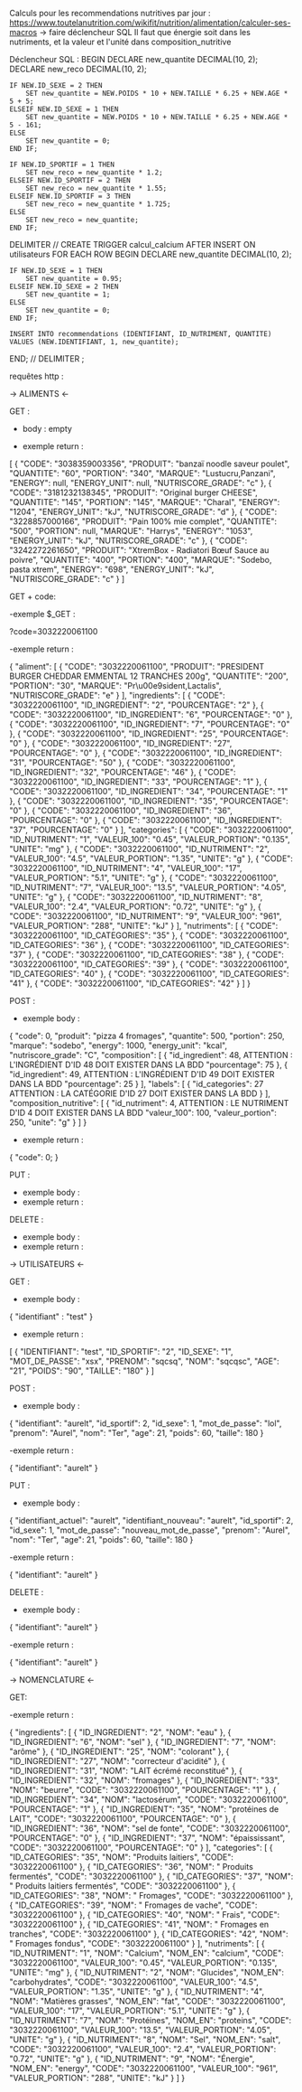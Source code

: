 Calculs pour les recommendations nutritives par jour : https://www.toutelanutrition.com/wikifit/nutrition/alimentation/calculer-ses-macros -> faire déclencheur SQL
Il faut que énergie soit dans les nutriments, et la valeur et l'unité dans composition_nutritive

Déclencheur SQL :
BEGIN
    DECLARE new_quantite DECIMAL(10, 2);
    DECLARE new_reco DECIMAL(10, 2);
    
    IF NEW.ID_SEXE = 2 THEN
        SET new_quantite = NEW.POIDS * 10 + NEW.TAILLE * 6.25 + NEW.AGE * 5 + 5;
    ELSEIF NEW.ID_SEXE = 1 THEN
        SET new_quantite = NEW.POIDS * 10 + NEW.TAILLE * 6.25 + NEW.AGE * 5 - 161;
    ELSE
        SET new_quantite = 0;
    END IF;
    
    IF NEW.ID_SPORTIF = 1 THEN
        SET new_reco = new_quantite * 1.2;
    ELSEIF NEW.ID_SPORTIF = 2 THEN
        SET new_reco = new_quantite * 1.55;
    ELSEIF NEW.ID_SPORTIF = 3 THEN
        SET new_reco = new_quantite * 1.725;
    ELSE
        SET new_reco = new_quantite;
    END IF;

DELIMITER //
CREATE TRIGGER calcul_calcium
AFTER INSERT ON utilisateurs
FOR EACH ROW
BEGIN
    DECLARE new_quantite DECIMAL(10, 2);
    
    IF NEW.ID_SEXE = 1 THEN
        SET new_quantite = 0.95;
    ELSEIF NEW.ID_SEXE = 2 THEN
        SET new_quantite = 1;
    ELSE
        SET new_quantite = 0;
    END IF;

    INSERT INTO recommendations (IDENTIFIANT, ID_NUTRIMENT, QUANTITE)
    VALUES (NEW.IDENTIFIANT, 1, new_quantite);
END;
//
DELIMITER ;


requêtes http : 

-> ALIMENTS <-

GET :

- body : empty

- exemple return :

[
    {
        "CODE": "3038359003356",
        "PRODUIT": "banzaï noodle saveur poulet",
        "QUANTITE": "60",
        "PORTION": "340",
        "MARQUE": "Lustucru,Panzani",
        "ENERGY": null,
        "ENERGY_UNIT": null,
        "NUTRISCORE_GRADE": "c"
    },
    {
        "CODE": "3181232138345",
        "PRODUIT": "Original burger CHEESE",
        "QUANTITE": "145",
        "PORTION": "145",
        "MARQUE": "Charal",
        "ENERGY": "1204",
        "ENERGY_UNIT": "kJ",
        "NUTRISCORE_GRADE": "d"
    },
    {
        "CODE": "3228857000166",
        "PRODUIT": "Pain 100% mie complet",
        "QUANTITE": "500",
        "PORTION": null,
        "MARQUE": "Harrys",
        "ENERGY": "1053",
        "ENERGY_UNIT": "kJ",
        "NUTRISCORE_GRADE": "c"
    },
    {
        "CODE": "3242272261650",
        "PRODUIT": "XtremBox - Radiatori  Bœuf Sauce au poivre",
        "QUANTITE": "400",
        "PORTION": "400",
        "MARQUE": "Sodebo, pasta xtrem",
        "ENERGY": "698",
        "ENERGY_UNIT": "kJ",
        "NUTRISCORE_GRADE": "c"
    }
]

GET + code:

-exemple $_GET :

?code=3032220061100

-exemple return :

{
    "aliment": [
        {
            "CODE": "3032220061100",
            "PRODUIT": "PRESIDENT BURGER CHEDDAR EMMENTAL 12 TRANCHES 200g",
            "QUANTITE": "200",
            "PORTION": "30",
            "MARQUE": "Pr\u00e9sident,Lactalis",
            "NUTRISCORE_GRADE": "e"
        }
    ],
    "ingredients": [
        {
            "CODE": "3032220061100",
            "ID_INGREDIENT": "2",
            "POURCENTAGE": "2"
        },
        {
            "CODE": "3032220061100",
            "ID_INGREDIENT": "6",
            "POURCENTAGE": "0"
        },
        {
            "CODE": "3032220061100",
            "ID_INGREDIENT": "7",
            "POURCENTAGE": "0"
        },
        {
            "CODE": "3032220061100",
            "ID_INGREDIENT": "25",
            "POURCENTAGE": "0"
        },
        {
            "CODE": "3032220061100",
            "ID_INGREDIENT": "27",
            "POURCENTAGE": "0"
        },
        {
            "CODE": "3032220061100",
            "ID_INGREDIENT": "31",
            "POURCENTAGE": "50"
        },
        {
            "CODE": "3032220061100",
            "ID_INGREDIENT": "32",
            "POURCENTAGE": "46"
        },
        {
            "CODE": "3032220061100",
            "ID_INGREDIENT": "33",
            "POURCENTAGE": "1"
        },
        {
            "CODE": "3032220061100",
            "ID_INGREDIENT": "34",
            "POURCENTAGE": "1"
        },
        {
            "CODE": "3032220061100",
            "ID_INGREDIENT": "35",
            "POURCENTAGE": "0"
        },
        {
            "CODE": "3032220061100",
            "ID_INGREDIENT": "36",
            "POURCENTAGE": "0"
        },
        {
            "CODE": "3032220061100",
            "ID_INGREDIENT": "37",
            "POURCENTAGE": "0"
        }
    ],
    "categories": [
        {
            "CODE": "3032220061100",
            "ID_NUTRIMENT": "1",
            "VALEUR_100": "0.45",
            "VALEUR_PORTION": "0.135",
            "UNITE": "mg"
        },
        {
            "CODE": "3032220061100",
            "ID_NUTRIMENT": "2",
            "VALEUR_100": "4.5",
            "VALEUR_PORTION": "1.35",
            "UNITE": "g"
        },
        {
            "CODE": "3032220061100",
            "ID_NUTRIMENT": "4",
            "VALEUR_100": "17",
            "VALEUR_PORTION": "5.1",
            "UNITE": "g"
        },
        {
            "CODE": "3032220061100",
            "ID_NUTRIMENT": "7",
            "VALEUR_100": "13.5",
            "VALEUR_PORTION": "4.05",
            "UNITE": "g"
        },
        {
            "CODE": "3032220061100",
            "ID_NUTRIMENT": "8",
            "VALEUR_100": "2.4",
            "VALEUR_PORTION": "0.72",
            "UNITE": "g"
        },
        {
            "CODE": "3032220061100",
            "ID_NUTRIMENT": "9",
            "VALEUR_100": "961",
            "VALEUR_PORTION": "288",
            "UNITE": "kJ"
        }
    ],
    "nutriments": [
        {
            "CODE": "3032220061100",
            "ID_CATEGORIES": "35"
        },
        {
            "CODE": "3032220061100",
            "ID_CATEGORIES": "36"
        },
        {
            "CODE": "3032220061100",
            "ID_CATEGORIES": "37"
        },
        {
            "CODE": "3032220061100",
            "ID_CATEGORIES": "38"
        },
        {
            "CODE": "3032220061100",
            "ID_CATEGORIES": "39"
        },
        {
            "CODE": "3032220061100",
            "ID_CATEGORIES": "40"
        },
        {
            "CODE": "3032220061100",
            "ID_CATEGORIES": "41"
        },
        {
            "CODE": "3032220061100",
            "ID_CATEGORIES": "42"
        }
    ]
}

POST :

- exemple body : 

{
    "code": 0,
    "produit": "pizza 4 fromages",
    "quantite": 500,
    "portion": 250,
    "marque": "sodebo",
    "energy": 1000,
    "energy_unit": "kcal",
    "nutriscore_grade": "C",
    "composition": [
        {
            "id_ingredient": 48,   ATTENTION : L'INGRÉDIENT D'ID 48 DOIT EXISTER DANS LA BDD
            "pourcentage": 75
        },
        {
            "id_ingredient": 49,   ATTENTION : L'INGRÉDIENT D'ID 49 DOIT EXISTER DANS LA BDD
            "pourcentage": 25
        }
    ],
    "labels": [
        {
            "id_categories": 27    ATTENTION : LA CATÉGORIE D'ID 27 DOIT EXISTER DANS LA BDD
        }
    ],
    "composition_nutritive": [
        {
            "id_nutriment": 4,    ATTENTION : LE NUTRIMENT D'ID 4 DOIT EXISTER DANS LA BDD
            "valeur_100": 100,
            "valeur_portion": 250,
            "unite": "g"
        }
    ]
}

- exemple return : 

{
    "code": 0;
}

PUT :

- exemple body :
- exemple return :

DELETE : 

- exemple body :
- exemple return :


-> UTILISATEURS <-

GET :

- exemple body :

{
    "identifiant" : "test"
}

- exemple return :

[
    {
        "IDENTIFIANT": "test",
        "ID_SPORTIF": "2",
        "ID_SEXE": "1",
        "MOT_DE_PASSE": "xsx",
        "PRENOM": "sqcsq",
        "NOM": "sqcqsc",
        "AGE": "21",
        "POIDS": "90",
        "TAILLE": "180"
    }
]

POST :

- exemple body :

{
    "identifiant": "aurelt",
    "id_sportif": 2,
    "id_sexe": 1,
    "mot_de_passe": "lol",
    "prenom": "Aurel",
    "nom": "Ter",
    "age": 21,
    "poids": 60,
    "taille": 180
}

-exemple return :

{
    "identifiant": "aurelt"
}

PUT :

- exemple body :

{
    "identifiant_actuel": "aurelt",
    "identifiant_nouveau": "aurelt",
    "id_sportif": 2,
    "id_sexe": 1,
    "mot_de_passe": "nouveau_mot_de_passe",
    "prenom": "Aurel",
    "nom": "Ter",
    "age": 21,
    "poids": 60,
    "taille": 180
}

-exemple return :

{
    "identifiant": "aurelt"
}

DELETE :

- exemple body :

{
    "identifiant": "aurelt"
}

-exemple return :

{
    "identifiant": "aurelt"
}


-> NOMENCLATURE <-

GET:

-exemple return :

{
    "ingredients": [
        {
            "ID_INGREDIENT": "2",
            "NOM": "eau"
        },
        {
            "ID_INGREDIENT": "6",
            "NOM": "sel"
        },
        {
            "ID_INGREDIENT": "7",
            "NOM": "arôme"
        },
        {
            "ID_INGREDIENT": "25",
            "NOM": "colorant"
        },
        {
            "ID_INGREDIENT": "27",
            "NOM": "correcteur d'acidité"
        },
        {
            "ID_INGREDIENT": "31",
            "NOM": "LAIT écrémé reconstitué"
        },
        {
            "ID_INGREDIENT": "32",
            "NOM": "fromages"
        },
        {
            "ID_INGREDIENT": "33",
            "NOM": "beurre",
            "CODE": "3032220061100",
            "POURCENTAGE": "1"
        },
        {
            "ID_INGREDIENT": "34",
            "NOM": "lactosérum",
            "CODE": "3032220061100",
            "POURCENTAGE": "1"
        },
        {
            "ID_INGREDIENT": "35",
            "NOM": "protéines de LAIT",
            "CODE": "3032220061100",
            "POURCENTAGE": "0"
        },
        {
            "ID_INGREDIENT": "36",
            "NOM": "sel de fonte",
            "CODE": "3032220061100",
            "POURCENTAGE": "0"
        },
        {
            "ID_INGREDIENT": "37",
            "NOM": "épaississant",
            "CODE": "3032220061100",
            "POURCENTAGE": "0"
        }
    ],
    "categories": [
        {
            "ID_CATEGORIES": "35",
            "NOM": "Produits laitiers",
            "CODE": "3032220061100"
        },
        {
            "ID_CATEGORIES": "36",
            "NOM": " Produits fermentés",
            "CODE": "3032220061100"
        },
        {
            "ID_CATEGORIES": "37",
            "NOM": " Produits laitiers fermentés",
            "CODE": "3032220061100"
        },
        {
            "ID_CATEGORIES": "38",
            "NOM": " Fromages",
            "CODE": "3032220061100"
        },
        {
            "ID_CATEGORIES": "39",
            "NOM": " Fromages de vache",
            "CODE": "3032220061100"
        },
        {
            "ID_CATEGORIES": "40",
            "NOM": " Frais",
            "CODE": "3032220061100"
        },
        {
            "ID_CATEGORIES": "41",
            "NOM": " Fromages en tranches",
            "CODE": "3032220061100"
        },
        {
            "ID_CATEGORIES": "42",
            "NOM": " Fromages fondus",
            "CODE": "3032220061100"
        }
    ],
    "nutriments": [
        {
            "ID_NUTRIMENT": "1",
            "NOM": "Calcium",
            "NOM_EN": "calcium",
            "CODE": "3032220061100",
            "VALEUR_100": "0.45",
            "VALEUR_PORTION": "0.135",
            "UNITE": "mg"
        },
        {
            "ID_NUTRIMENT": "2",
            "NOM": "Glucides",
            "NOM_EN": "carbohydrates",
            "CODE": "3032220061100",
            "VALEUR_100": "4.5",
            "VALEUR_PORTION": "1.35",
            "UNITE": "g"
        },
        {
            "ID_NUTRIMENT": "4",
            "NOM": "Matières grasses",
            "NOM_EN": "fat",
            "CODE": "3032220061100",
            "VALEUR_100": "17",
            "VALEUR_PORTION": "5.1",
            "UNITE": "g"
        },
        {
            "ID_NUTRIMENT": "7",
            "NOM": "Protéines",
            "NOM_EN": "proteins",
            "CODE": "3032220061100",
            "VALEUR_100": "13.5",
            "VALEUR_PORTION": "4.05",
            "UNITE": "g"
        },
        {
            "ID_NUTRIMENT": "8",
            "NOM": "Sel",
            "NOM_EN": "salt",
            "CODE": "3032220061100",
            "VALEUR_100": "2.4",
            "VALEUR_PORTION": "0.72",
            "UNITE": "g"
        },
        {
            "ID_NUTRIMENT": "9",
            "NOM": "Énergie",
            "NOM_EN": "energy",
            "CODE": "3032220061100",
            "VALEUR_100": "961",
            "VALEUR_PORTION": "288",
            "UNITE": "kJ"
        }
    ]
}